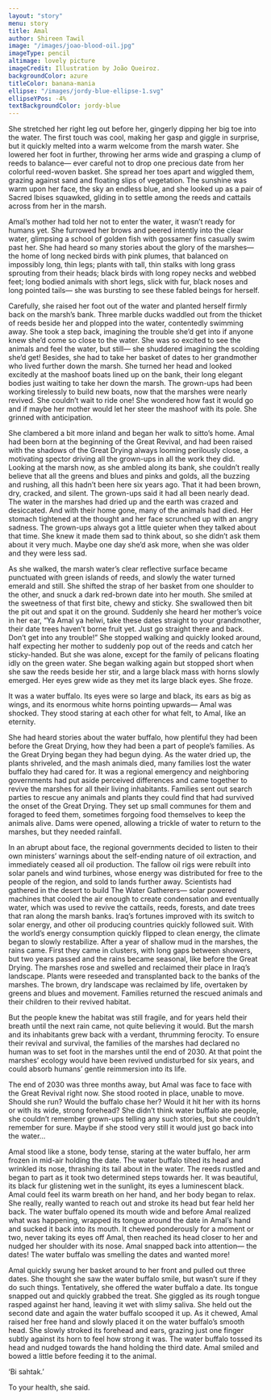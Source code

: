 ```yaml
---
layout: "story"
menu: story
title: Amal
author: Shireen Tawil
image: "/images/joao-blood-oil.jpg"
imageType: pencil
altimage: lovely picture
imageCredit: Illustration by João Queiroz.
backgroundColor: azure
titleColor: banana-mania
ellipse: "/images/jordy-blue-ellipse-1.svg"
ellipseYPos: -4%
textBackgroundColor: jordy-blue
---
```



 
She stretched her right leg out before her, gingerly dipping her big toe into the water. The first touch was cool, making her gasp and giggle in surprise, but it quickly melted into a warm welcome from the marsh water. She lowered her foot in further, throwing her arms wide and grasping a clump of reeds to balance— ever careful not to drop one precious date from her colorful reed-woven basket. She spread her toes apart and wiggled them, grazing against sand and floating slips of vegetation. The sunshine was warm upon her face, the sky an endless blue, and she looked up as a pair of Sacred Ibises squawked, gliding in to settle among the reeds and cattails across from her in the marsh. 

Amal’s mother had told her not to enter the water, it wasn’t ready for humans yet. She furrowed her brows and peered intently into the clear water, glimpsing a school of golden fish with gossamer fins casually swim past her. She had heard so many stories about the glory of the marshes— the home of long necked birds with pink plumes, that balanced on impossibly long, thin legs; plants with tall, thin stalks with long grass sprouting from their heads; black birds with long ropey necks and webbed feet; long bodied animals with short legs, slick with fur, black noses and long pointed tails— she was bursting to see these fabled beings for herself. 

Carefully, she raised her foot out of the water and planted herself firmly back on the marsh’s bank. Three marble ducks waddled out from the thicket of reeds beside her and plopped into the water, contentedly swimming away. She took a step back, imagining the trouble she’d get into if anyone knew she’d come so close to the water. She was so excited to see the animals and feel the water, but still— she shuddered imagining the scolding she’d get! Besides, she had to take her basket of dates to her grandmother who lived further down the marsh. She turned her head and looked excitedly at the mashoof boats lined up on the bank, their long elegant bodies just waiting to take her down the marsh. The grown-ups had been working tirelessly to build new boats, now that the marshes were nearly revived. She couldn’t wait to ride one! She wondered how fast it would go and if maybe her mother would let her steer the mashoof with its pole. She grinned with anticipation. 

She clambered a bit more inland and began her walk to sitto’s home. Amal had been born at the beginning of the Great Revival, and had been raised with the shadows of the Great Drying always looming perilously close, a motivating spector driving all the grown-ups in all the work they did. Looking at the marsh now, as she ambled along its bank, she couldn’t really believe that all the greens and blues and pinks and golds, all the buzzing and rushing, all this hadn’t been here six years ago. That it had been brown, dry, cracked, and silent. The grown-ups said it had all been nearly dead. The water in the marshes had dried up and the earth was crazed and desiccated. And with their home gone, many of the animals had died. Her stomach tightened at the thought and her face scrunched up with an angry sadness. The grown-ups always got a little quieter when they talked about that time. She knew it made them sad to think about, so she didn’t ask them about it very much. Maybe one day she’d ask more, when she was older and they were less sad. 

As she walked, the marsh water’s clear reflective surface became punctuated with green islands of reeds, and slowly the water turned emerald and still. She shifted the strap of her basket from one shoulder to the other, and snuck a dark red-brown date into her mouth. She smiled at the sweetness of that first bite, chewy and sticky. She swallowed then bit the pit out and spat it on the ground. Suddenly she heard her mother’s voice in her ear, “Ya Amal ya helwi, take these dates straight to your grandmother, their date trees haven’t borne fruit yet. Just go straight there and back. Don’t get into any trouble!” She stopped walking and quickly looked around, half expecting her mother to suddenly pop out of the reeds and catch her sticky-handed. But she was alone, except for the family of pelicans floating idly on the green water. She began walking again but stopped short when she saw the reeds beside her stir, and a large black mass with horns slowly emerged. Her eyes grew wide as they met its large black eyes. She froze. 

It was a water buffalo. Its eyes were so large and black, its ears as big as wings, and its enormous white horns pointing upwards— Amal was shocked. They stood staring at each other for what felt, to Amal, like an eternity. 

She had heard stories about the water buffalo, how plentiful they had been before the Great Drying, how they had been a part of people’s families. As the Great Drying began they had begun dying. As the water dried up, the plants shriveled, and the mash animals died, many families lost the water buffalo they had cared for. It was a regional emergency and neighboring governments had put aside perceived differences and came together to revive the marshes for all their living inhabitants. Families sent out search parties to rescue any animals and plants they could find that had survived the onset of the Great Drying. They set up small communes for them and foraged to feed them, sometimes forgoing food themselves to keep the animals alive. Dams were opened, allowing a trickle of water to return to the marshes, but they needed rainfall. 

In an abrupt about face, the regional governments decided to listen to their own ministers’ warnings about the self-ending nature of oil extraction, and immediately ceased all oil production. The fallow oil rigs were rebuilt into solar panels and wind turbines, whose energy was distributed for free to the people of the region, and sold to lands further away. Scientists had gathered in the desert to build The Water Gatherers— solar powered machines that cooled the air enough to create condensation and eventually water, which was used to revive the cattails, reeds, forests, and date trees that ran along the marsh banks. Iraq’s fortunes improved with its switch to solar energy, and other oil producing countries quickly followed suit. With the world’s energy consumption quickly flipped to clean energy, the climate began to slowly restabilize. After a year of shallow mud in the marshes, the rains came. First they came in clusters, with long gaps between showers, but two years passed and the rains became seasonal, like before the Great Drying. The marshes rose and swelled and reclaimed their place in Iraq’s landscape. Plants were reseeded and transplanted back to the banks of the marshes. The brown, dry landscape was reclaimed by life, overtaken by greens and blues and movement. Families returned the rescued animals and their children to their revived habitat. 

But the people knew the habitat was still fragile, and for years held their breath until the next rain came, not quite believing it would. But the marsh and its inhabitants grew back with a verdant, thrumming ferocity. To ensure their revival and survival, the families of the marshes had declared no human was to set foot in the marshes until the end of 2030. At that point the marshes’ ecology would have been revived undisturbed for six years, and could absorb humans’ gentle reimmersion into its life.
 
The end of 2030 was three months away, but Amal was face to face with the Great Revival right now. She stood rooted in place, unable to move. Should she run? Would the buffalo chase her? Would it hit her with its horns or with its wide, strong forehead? She didn’t think water buffalo ate people, she couldn’t remember grown-ups telling any such stories, but she couldn’t remember for sure. Maybe if she stood very still it would just go back into the water… 

Amal stood like a stone, body tense, staring at the water buffalo, her arm frozen in mid-air holding the date. The water buffalo tilted its head and wrinkled its nose, thrashing its tail about in the water. The reeds rustled and began to part as it took two determined steps towards her. It was beautiful, its black fur glistening wet in the sunlight, its eyes a luminescent black. Amal could feel its warm breath on her hand, and her body began to relax. She really, really wanted to reach out and stroke its head but fear held her back. The water buffalo opened its mouth wide and before Amal realized what was happening, wrapped its tongue around the date in Amal’s hand and sucked it back into its mouth. It chewed ponderously for a moment or two, never taking its eyes off Amal, then reached its head closer to her and nudged her shoulder with its nose. Amal snapped back into attention— the dates! The water buffalo was smelling the dates and wanted more! 

Amal quickly swung her basket around to her front and pulled out three dates. She thought she saw the water buffalo smile, but wasn’t sure if they do such things. Tentatively, she offered the water buffalo a date. Its tongue snapped out and quickly grabbed the treat. She giggled as its rough tongue rasped against her hand, leaving it wet with slimy saliva. She held out the second date and again the water buffalo scooped it up. As it chewed, Amal raised her free hand and slowly placed it on the water buffalo’s smooth head. She slowly stroked its forehead and ears, grazing just one finger subtly against its horn to feel how strong it was. The water buffalo tossed its head and nudged towards the hand holding the third date. Amal smiled and bowed a little before feeding it to the animal. 

‘Bi sahtak.’ 

To your health, she said.

